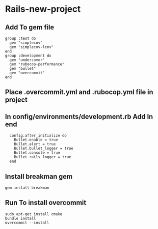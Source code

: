 # Rails-new-project

## Add To gem file
```
group :test do
  gem "simplecov"
  gem "simplecov-lcov"
end
group :development do
  gem "undercover"
  gem "rubocop-performance"
  gem "bullet"
  gem "overcommit"
end
```
## Place .overcommit.yml and .rubocop.yml file in project

## In config/environments/development.rb Add In end

```
  config.after_initialize do
    Bullet.enable = true
    Bullet.alert = true
    Bullet.bullet_logger = true
    Bullet.console = true
    Bullet.rails_logger = true
  end
```
## Install breakman gem 
```
gem install breakman
```

## Run To install overcommit
```
sudo apt-get install cmake
bundle install 
overcommit --install
```
